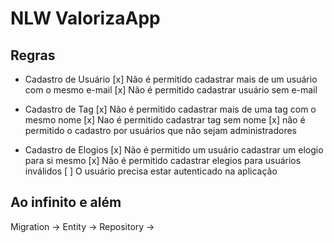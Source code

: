 # NLW ValorizaApp

## Regras

- Cadastro de Usuário
  [x] Não é permitido cadastrar mais de um usuário com o mesmo e-mail
  [x] Não é permitido cadastrar usuário sem e-mail
   
- Cadastro de Tag
  [x] Não é permitido cadastrar mais de uma tag com o mesmo nome
  [x] Nao é permitido cadastrar tag sem nome
  [x] não é permitido o cadastro por usuários que não sejam administradores

- Cadastro de Elogios
  [x] Não é permitido um usuário cadastrar um elogio para si mesmo
  [x] Não é permitido cadastrar elegios para usuários inválidos
  [ ] O usuário precisa estar autenticado na aplicação
  


## Ao infinito e além


Migration -> Entity -> Repository -> 